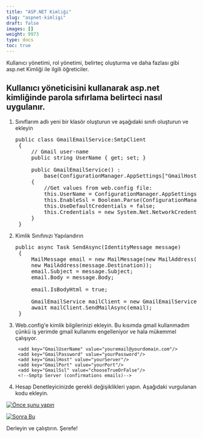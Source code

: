 ```yaml
---
title: "ASP.NET Kimliği"
slug: "aspnet-kimligi"
draft: false
images: []
weight: 9973
type: docs
toc: true
---
```


Kullanıcı yönetimi, rol yönetimi, belirteç oluşturma ve daha fazlası gibi asp.net Kimliği ile ilgili öğreticiler.

## Kullanıcı yöneticisini kullanarak asp.net kimliğinde parola sıfırlama belirteci nasıl uygulanır.
1. Sınıflarım adlı yeni bir klasör oluşturun ve aşağıdaki sınıfı oluşturun ve ekleyin
    
    <pre>public class GmailEmailService:SmtpClient
    {
        // Gmail user-name
        public string UserName { get; set; }

        public GmailEmailService() :
            base(ConfigurationManager.AppSettings["GmailHost"], Int32.Parse(ConfigurationManager.AppSettings["GmailPort"]))
        {
            //Get values from web.config file:
            this.UserName = ConfigurationManager.AppSettings["GmailUserName"];
            this.EnableSsl = Boolean.Parse(ConfigurationManager.AppSettings["GmailSsl"]);
            this.UseDefaultCredentials = false;
            this.Credentials = new System.Net.NetworkCredential(this.UserName, ConfigurationManager.AppSettings["GmailPassword"]);
        }
    }</pre>

2. Kimlik Sınıfınızı Yapılandırın

    <pre>public async Task SendAsync(IdentityMessage message)
    {
        MailMessage email = new MailMessage(new MailAddress("youremailadress@domain.com", "(any subject here)"),
        new MailAddress(message.Destination));
        email.Subject = message.Subject;
        email.Body = message.Body;

        email.IsBodyHtml = true;

        GmailEmailService mailClient = new GmailEmailService();
        await mailClient.SendMailAsync(email);
    }</pre>

3. Web.config'e kimlik bilgilerinizi ekleyin. Bu kısımda gmail kullanmadım çünkü iş yerimde gmail kullanımı engelleniyor ve hala mükemmel çalışıyor.

    <appSettings>
        <add key="webpages:Version" value="3.0.0.0" />
        <add key="webpages:Enabled" value="false" />
        <add key="ClientValidationEnabled" value="true" />
        <add key="UnobtrusiveJavaScriptEnabled" value="true" />
    
        <add key="GmailUserName" value="youremail@yourdomain.com"/>
        <add key="GmailPassword" value="yourPassword"/>
        <add key="GmailHost" value="yourServer"/>
        <add key="GmailPort" value="yourPort"/>
        <add key="GmailSsl" value="chooseTrueOrFalse"/>
        <!--Smptp Server (confirmations emails)-->
    </appSettings>

4. Hesap Denetleyicinizde gerekli değişiklikleri yapın. Aşağıdaki vurgulanan kodu ekleyin.

[![Önce şunu yapın][1]][1]

[![Sonra Bu][2]][2]
    


[1]: https://i.stack.imgur.com/mJz6k.jpg
[2]: https://i.stack.imgur.com/S8jvL.jpg

Derleyin ve çalıştırın. Şerefe!

